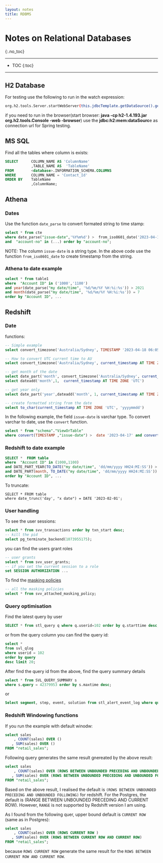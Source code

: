 ```yaml
---
layout: notes 
title: RDBMS
---
```


# Notes on Relational Databases
{:.no_toc}

---

* TOC
{:toc}

---
## H2 Database

For testing use the following to run in the watch expression:

```bash
org.h2.tools.Server.startWebServer(this.jdbcTemplate.getDataSource().getConnection())
```

if you need to run in the browser(start browser: **java -cp h2-1.4.193.jar org.h2.tools.Console -web -browser**) use the **jdbc:h2:mem:dataSourc**e as connection url for Spring testing.


## MS SQL
Find all the tables where column is exists:
```sql
SELECT      COLUMN_NAME AS 'ColumnName'
            ,TABLE_NAME AS  'TableName'
FROM        <database>.INFORMATION_SCHEMA.COLUMNS
WHERE       COLUMN_NAME = 'Contact_Id'
ORDER BY    TableName
            ,ColumnName;
```

## Athena

### Dates

Use the function `date_parse` to convert formated string to time stamp:

```sql
select * from cte 
where date_parse("issue-date",'%Y%m%d') >  from_iso8601_date('2023-04-17') and date_parse("issue-date",'%Y%m%d') <  from_iso8601_date('2023-04-19')
and  "account-no" in (...) order by "account-no";
```

NOTE: The column `issue-date` is a string type.
In the above code use the function `from_iso8601_date` to create timestamp from the string.

### Athena to date example

```sql
select * from table1 
where  "Account ID" in ('1000','1100') 
and year(date_parse("my date/time", '%d/%m/%Y %H:%i:%s')) > 2021 
and month(date_parse("my date/time", '%d/%m/%Y %H:%i:%s')) = 7
order by "Account ID", ...
```

## Redshift

### Date 

functions:

```sql
-- Simple example
select convert_timezone('Australia/Sydney', TIMESTAMP '2023-04-18 06:05:00.170 UTC')

-- How to convert UTC current time to AU
select convert_timezone('Australia/Sydney', current_timestamp AT TIME ZONE 'UTC')

-- get month of the date
select date_part('month', convert_timezone('Australia/Sydney', current_timestamp AT TIME ZONE 'UTC'))
select dateadd('month',1,  current_timestamp AT TIME ZONE 'UTC')

-- get year only
select date_part('year',dateadd('month', 1, current_timestamp AT TIME ZONE 'UTC'))

-- create formatted string from the date
select to_char(current_timestamp AT TIME ZONE 'UTC', 'yyyymmdd')
```

In the following example, the field `issue-date` is varchar type. To convert varchar to date, use the `convert` function.

```sql
select * from "schema"."ViewOrTable"
where convert(TIMESTAMP ,"issue-date") >  date '2023-04-17' and convert(TIMESTAMP ,"issue-date") <  date '2023-04-19' 
```

### Redshift to date example

```sql
SELECT *  FROM table 
where  "Account ID" in (1000,1100) 
and DATE_PART_YEAR(TO_DATE("my date/time", 'dd/mm/yyyy HH24:MI:SS')) > 2021 
and DATE_PART(month, TO_DATE("my date/time", 'dd/mm/yyyy HH24:MI:SS')) = 7
order by "Account ID", ...
```

To truncate:

```
SELECT * FROM table 
where date_trunc('day', "x date") = DATE '2023-02-01';
```

### User handling

To see the user sessions:

```sql
select * from svv_transactions order by txn_start desc;
-- kill the pid
select pg_terminate_backend(1073955175);
```

you can find the users grant roles

```sql
-- user grants
select * from svv_user_grants;
-- if you set the current session to a role 
set SESSION AUTHORIZATION ...
```

To find the [masking policies](https://www.youtube.com/watch?v=jXYoxRxEpOU)

```sql
-- all the masking policies
select * from svv_attached_masking_policy;
```

### Query optimisation
Find the latest query by user

```sql
SELECT * from stl_query q where q.userid=102 order by q.starttime desc;
```
or from the query column you can find the query id: 

```sql
select *
from svl_qlog
where userid = 102
order by query
desc limit 20;
```

After find the query id from the above, find the query summary details

```sql
select * from SVL_QUERY_SUMMARY s 
where s.query = 42379953 order by s.maxtime desc;
```

or 

```sql
Select segment, step, event, solution from stl_alert_event_log where query in (	43052982,43055809,43055811) order by segment, step
```

### Redshift Windowing functions
If you run the example with default winodw:

```sql
select sales
    , COUNT(sales) OVER ()
   , SUM(sales) OVER ()
FROM "retail_sales";
```
Following query generates the same result gnereated by the above result:

```sql
select sales
    , COUNT(sales) OVER (ROWS BETWEEN UNBOUNDED PRECEDING AND UNBOUNDED FOLLOWING )
   , SUM(sales) OVER (ROWS BETWEEN UNBOUNDED PRECEDING AND UNBOUNDED FOLLOWING)
FROM "retail_sales";
```

Based on the above result, I realised the default is `(ROWS BETWEEN UNBOUNDED PRECEDING AND UNBOUNDED FOLLOWING)` for redshift. For the Postgres, the default is (RANGE BETWEEN UNBOUNDED PRECEDING AND CURRENT ROW). However, `RANGE` is not supported by Redshift version I am using.

As I found from the following quer, upper bound default is `CURRENT ROW` (same as in Postgres):

```sql
select sales
    , COUNT(sales) OVER (ROWS CURRENT ROW )
   , SUM(sales) OVER (ROWS BETWEEN CURRENT ROW AND CURRENT ROW)
FROM "retail_sales";
```
because `ROWS CURRENT ROW` generate the same result for the `ROWS BETWEEN CURRENT ROW AND CURRENT ROW`.
